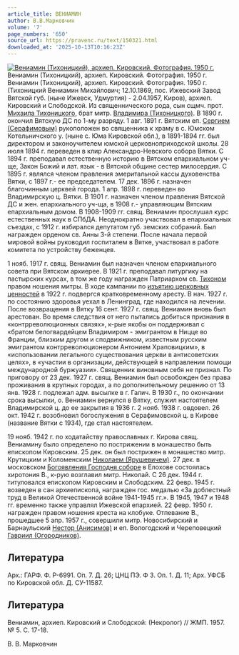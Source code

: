 ```yaml
---
article_title: ВЕНИАМИН
author: В.В.Марковчин
volume: '7'
page_numbers: '650'
source_url: https://pravenc.ru/text/150321.html
downloaded_at: '2025-10-13T10:16:23Z'
---
```


[![Вениамин (Тихоницкий), архиеп. Кировский. Фотография. 1950 г.](https://pravenc.ru/data/837/456/1234/1i200.jpg "Кликните для увеличения картинки")](https://pravenc.ru/data/837/456/1234/1i400.jpg)Вениамин (Тихоницкий), архиеп. Кировский. Фотография. 1950 г.  
Вениамин (Тихоницкий), архиеп. Кировский. Фотография. 1950 г.(Тихоницкий Вениамин Михайлович; 12.10.1869, пос. Ижевский Завод Вятской губ. (ныне Ижевск, Удмуртия) - 2.04.1957, Киров), архиеп. Кировский и Слободской. Из священнического рода, сын сщмч. прот. [Михаила Тихоницкого](<https://pravenc.ru/text/Михаила Тихоницкого.html>), брат митр. [Владимира (Тихоницкого)](<https://pravenc.ru/text/Владимира (Тихоницкого).html>). В 1890 г. окончил Вятскую ДС по 1-му разряду. 1 авг. 1891 г. Вятским еп. [Сергием (Серафимовым)](<https://pravenc.ru/text/Сергием (Серафимовым).html>) рукоположен во священника к храму в с. Юмском Котельничского у. (ныне с. Юма Кировской обл.), в 1891-1894 гг. был директором и законоучителем юмской церковноприходской школы. 28 июля 1894 г. переведен в клир Александро-Невского собора Вятки. С 1894 г. преподавал естественную историю в Вятском епархиальном уч-ще, Закон Божий и лат. язык - в Вятской общине сестер милосердия. C 1895 г. являлся членом правления эмеритальной кассы духовенства Вятки, с 1897 г.- ее председателем. 17 дек. 1896 г. назначен благочинным церквей города. 1 апр. 1898 г. переведен во Владимирскую ц. Вятки. В 1901 г. назначен членом правления Вятской ДС и жен. епархиального уч-ща, в 1908 г.- управляющим Вятским епархиальным домом. В 1908-1909 гг. свящ. Вениамин прослушал курс естественных наук в СПбДА. Неоднократно участвовал в епархиальных съездах, с 1912 г. избирался депутатом губ. земских собраний. Был награжден орденом св. Анны 3-й степени. После начала первой мировой войны руководил госпиталем в Вятке, участвовал в работе комитета по устройству беженцев.

1 нояб. 1917 г. свящ. Вениамин был назначен членом епархиального совета при Вятском архиерее. В 1921 г. преподавал литургику на пастырских курсах, в том же году награжден Патриархом св. [Тихоном](https://pravenc.ru/text/Тихон.html) правом ношения митры. В ходе кампании по [изъятию церковных ценностей](<https://pravenc.ru/text/ИЗЪЯТИЕ ЦЕРКОВНЫХ ЦЕННОСТЕЙ.html>) в 1922 г. подвергся кратковременному аресту. В нач. 1927 г. по состоянию здоровья уехал в Ленинград, где находился на лечении. После возвращения в Вятку 16 сент. 1927 г. свящ. Вениамин вновь был арестован. Во время следствия от него пытались добиться признания в «контрреволюционных связях», к-рые якобы он поддерживал с «братом белогвардейцем Владимиром - эмигрантом в Ницце во Франции, близким другом и сподвижником, известным русским эмигрантом контрреволюционером Антонием Храповицким», в «использовании легального существования церкви в антисоветских целях», в «участии в организации, действующей в направлении помощи международной буржуазии». Священник виновным себя не признал. По приговору от 23 дек. 1927 г. свящ. Вениамин был освобожден без права проживания в крупных городах, а по дополнительному решению от 13 янв. 1928 г. подлежал адм. высылке в г. Галич. В 1930 г., по окончании срока высылки, о. Вениамин вернулся в Вятку, служил настоятелем Владимирской ц. до ее закрытия в 1936 г. 2 нояб. 1938 г. овдовел. 26 окт. 1942 г. возобновил богослужения в Серафимовской ц. в Кирове (название Вятки с 1934), где стал настоятелем.

19 нояб. 1942 г. по ходатайству православных г. Кирова свящ. Вениамину было определено по пострижении в монашество быть епископом Кировским. 25 дек. он был пострижен в монашество митр. Крутицким и Коломенским [Николаем (Ярушевичем)](https://pravenc.ru/text/Николай.html). 27 дек. в московском [Богоявления Господня соборе](<https://pravenc.ru/text/БОГОЯВЛЕНИЯ СОБОР В ЕЛОХОВЕ.html>) в Елохове состоялась хиротония В., к-рую возглавил митр. Николай. С 26 дек. 1944 г. титуловался епископом Кировским и Слободским. 22 февр. 1945 г. возведен в сан архиепископа, награжден гос. медалью «За доблестный труд в Великой Отечественной войне 1941-1945 гг.». В 1945, 1947 и 1948 гг. временно также управлял Ижевской епархией. 22 февр. 1950 г. награжден правом ношения креста на клобуке. Отпевание В., прошедшее 5 апр. 1957 г., совершили митр. Новосибирский и Барнаульский [Нестор (Анисимов)](<https://pravenc.ru/text/Нестор (Анисимов).html>) и еп. Вологодский и Череповецкий [Гавриил (Огородников)](<https://pravenc.ru/text/Гавриил (Огородников).html>).

## Литература

Арх.: ГАРФ. Ф. Р-6991. Оп. 7. Д. 26; ЦНЦ ПЭ. Ф 3. Оп. 1. Д. 11; Арх. УФСБ по Кировской обл. Д. СУ-11587.

## Литература

Вениамин, архиеп. Кировский и Слободской: (Некролог) // ЖМП. 1957. № 5. С. 17-18.

В.   В.   Марковчин
